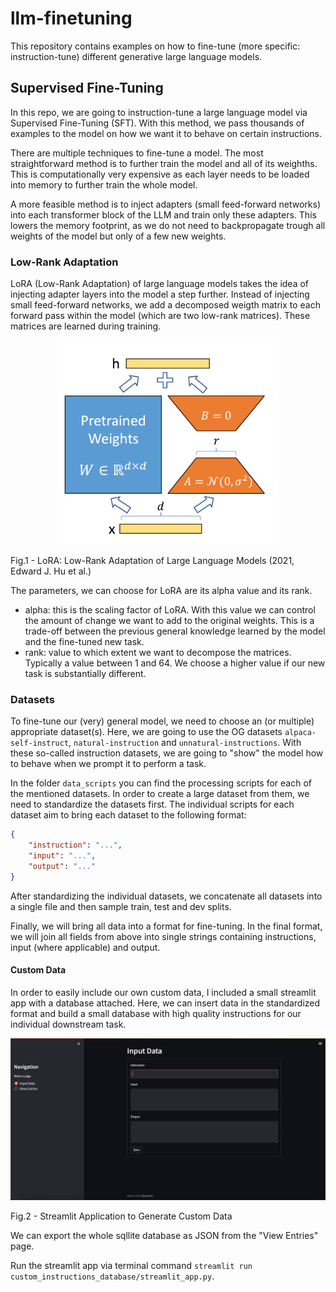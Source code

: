 # llm-finetuning
This repository contains examples on how to fine-tune (more specific: instruction-tune) different generative large language models.

## Supervised Fine-Tuning
In this repo, we are going to instruction-tune a large language model via Supervised Fine-Tuning (SFT). With this method, we pass thousands of examples to the model on how we want it to behave on certain instructions.

There are multiple techniques to fine-tune a model. The most straightforward method is to further train the model and all of its weighths. This is computationally very expensive as each layer needs to be loaded into memory to further train the whole model.

A more feasible method is to inject adapters (small feed-forward networks) into each transformer block of the LLM and train only these adapters. This lowers the memory footprint, as we do not need to backpropagate trough all weights of the model but only of a few new weights.

### Low-Rank Adaptation
LoRA (Low-Rank Adaptation) of large language models takes the idea of injecting adapter layers into the model a step further. Instead of injecting small feed-forward networks, we add a decomposed weigth matrix to each forward pass within the model (which are two low-rank matrices). These matrices are learned during training.

<p align="center">
  <img src="img/image.png" alt=""/>
  <figcaption>Fig.1 - LoRA: Low-Rank Adaptation of Large Language Models (2021, Edward J. Hu et al.)</figcaption>
</p>

The parameters, we can choose for LoRA are its alpha value and its rank.
- alpha: this is the scaling factor of LoRA. With this value we can control the amount of change we want to add to the original weights. This is a trade-off between the previous general knowledge learned by the model and the fine-tuned new task.
- rank: value to which extent we want to decompose the matrices. Typically a value between 1 and 64. We choose a higher value if our new task is substantially different.

### Datasets
To fine-tune our (very) general model, we need to choose an (or multiple) appropriate dataset(s). Here, we are going to use the OG datasets `alpaca-self-instruct`, `natural-instruction` and `unnatural-instructions`. With these so-called instruction datasets, we are going to "show" the model how to behave when we prompt it to perform a task.

In the folder `data_scripts` you can find the processing scripts for each of the mentioned datasets. In order to create a large dataset from them, we need to standardize the datasets first. The individual scripts for each dataset aim to bring each dataset to the following format:

```json
{
    "instruction": "...",
    "input": "...",
    "output": "..."
}
```

After standardizing the individual datasets, we concatenate all datasets into a single file and then sample train, test and dev splits.

Finally, we will bring all data into a format for fine-tuning. In the final format, we will join all fields from above into single strings containing instructions, input (where applicable) and output.

#### Custom Data
In order to easily include our own custom data, I included a small streamlit app with a database attached. Here, we can insert data in the standardized format and build a small database with high quality instructions for our individual downstream task.

<p align="center">
  <img src="img/streamlit_landing.png" alt=""/>
  <figcaption>Fig.2 - Streamlit Application to Generate Custom Data</figcaption>
</p>

We can export the whole sqllite database as JSON from the "View Entries" page.

Run the streamlit app via terminal command `streamlit run custom_instructions_database/streamlit_app.py`.